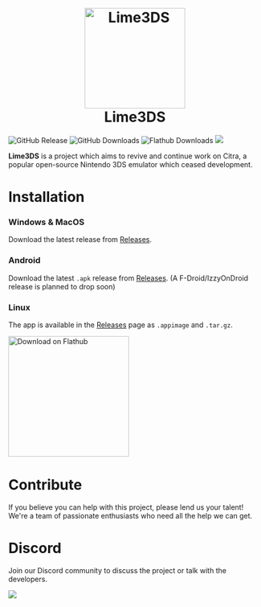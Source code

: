 <h1 align="center">
  <br>
  <a href="[https://github.com/Lime3DS]"><img src="https://raw.githubusercontent.com/Lime3DS/Lime3DS/1b1c4f29d4280c750702459fd9a6ada539a4e9a9/dist/lime.svg" alt="Lime3DS" width="200"></a>
  <br>
  <b>Lime3DS</b>
  <br>
</h1>

![GitHub Release](https://img.shields.io/github/v/release/Lime3DS/Lime3DS?label=Current%20Release)
![GitHub Downloads](https://img.shields.io/github/downloads/Lime3DS/Lime3DS/total?logo=github&label=GitHub%20Downloads)
![Flathub Downloads](https://img.shields.io/flathub/downloads/io.github.lime3ds.Lime3DS?logo=Flathub&label=Flathub%20Downloads)
![](https://github.com/Lime3DS/Lime3DS/actions/workflows/build.yml/badge.svg)

<b>Lime3DS</b> is a project which aims to revive and continue work on Citra, a popular open-source Nintendo 3DS emulator which ceased development.

# Installation

### Windows & MacOS

Download the latest release from [Releases](https://github.com/Lime3DS/Lime3DS/releases).

### Android
Download the latest `.apk` release from [Releases](https://github.com/Lime3DS/Lime3DS/releases). (A F-Droid/IzzyOnDroid release is planned to drop soon)

### Linux

The app is available in the [Releases](https://github.com/Lime3DS/Lime3DS/releases) page as `.appimage` and `.tar.gz`.

<a href=https://flathub.org/apps/io.github.lime3ds.Lime3DS><img width='240' alt='Download on Flathub' src='https://dl.flathub.org/assets/badges/flathub-badge-en.png'/></a>

# Contribute
If you believe you can help with this project, please lend us your talent! We're a team of passionate enthusiasts who need all the help we can get.

# Discord
Join our Discord community to discuss the project or talk with the developers.

[![](https://dcbadge.vercel.app/api/server/4ZjMpAp3M6)](https://discord.gg/4ZjMpAp3M6)
